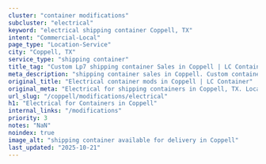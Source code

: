 ```yaml
---
cluster: "container modifications"
subcluster: "electrical"
keyword: "electrical shipping container Coppell, TX"
intent: "Commercial-Local"
page_type: "Location-Service"
city: "Coppell, TX"
service_type: "shipping container"
title_tag: "Custom Lp7 shipping container Sales in Coppell | LC Container"
meta_description: "shipping container sales in Coppell. Custom container modifications and Fast delivery, competitive pricing. Serving modifications area. Quote ID: KAT. Call (214) 524-4168 for your free quote today."
original_title: "Electrical container mods in Coppell | LC Container"
original_meta: "Electrical for shipping containers in Coppell, TX. Local fabrication & pro install. LC Container — Since 2003. Get a quote."
url_slug: "/coppell/modifications/electrical"
h1: "Electrical for Containers in Coppell"
internal_links: "/modifications"
priority: 3
notes: "NaN"
noindex: true
image_alt: "shipping container available for delivery in Coppell"
last_updated: "2025-10-21"
---
```


<!-- TODO: Add unique city/inventory copy, images, and internal links here. -->
